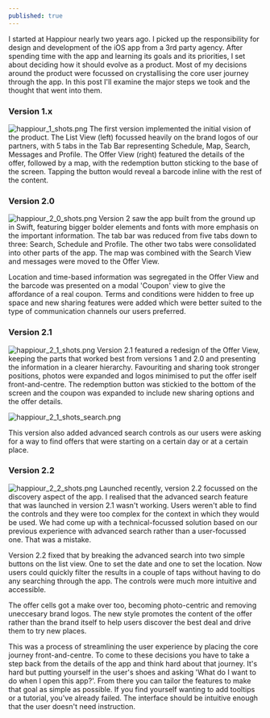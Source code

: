 ```yaml
---
published: true
---
```


I started at Happiour nearly two years ago. I picked up the responsibility for design and development of the iOS app from a 3rd party agency. After spending time with the app and learning its goals and its priorities, I set about deciding how it should evolve as a product. Most of my decisions around the product were focussed on crystallising the core user journey through the app.  In this post I'll examine the major steps we took and the thought that went into them.

### Version 1.x
![happiour_1_shots.png]({{site.baseurl}}/happiour_1_shots.png)
The first version implemented the initial vision of the product. The List View (left) focussed heavily on the brand logos of our partners, with 5 tabs in the Tab Bar representing Schedule, Map, Search, Messages and Profile. The Offer View (right) featured the details of the offer, followed by a map, with the redemption button sticking to the base of the screen. Tapping the button would reveal a barcode inline with the rest of the content.

### Version 2.0
![happiour_2_0_shots.png]({{site.baseurl}}/happiour_2_0_shots.png)
Version 2 saw the app built from the ground up in Swift, featuring bigger bolder elements and fonts with more emphasis on the important information. The tab bar was reduced from five tabs down to three: Search, Schedule and Profile. The other two tabs were consolidated into other parts of the app. The map was combined with the Search View and messages were moved to the Offer View.

Location and time-based information was segregated in the Offer View and the barcode was presented on a modal 'Coupon' view to give the affordance of a real coupon. Terms and conditions were hidden to free up space and new sharing features were added which were better suited to the type of communication channels our users preferred.

### Version 2.1
![happiour_2_1_shots.png]({{site.baseurl}}/happiour_2_1_shots.png)
Version 2.1 featured a redesign of the Offer View, keeping the parts that worked best from versions 1 and 2.0 and presenting the information in a clearer hierarchy. Favouriting and sharing took stronger positions, photos were expanded and logos minimised to put the offer iself front-and-centre. The redemption button was stickied to the bottom of the screen and the coupon was expanded to include new sharing options and the offer details.

![happiour_2_1_shots_search.png]({{site.baseurl}}/happiour_2_1_shots_search.png)

This version also added advanced search controls as our users were asking for a way to find offers that were starting on a certain day or at a certain place.

### Version 2.2
![happiour_2_2_shots.png]({{site.baseurl}}/happiour_2_2_shots.png)
Launched recently, version 2.2 focussed on the discovery aspect of the app. I realised that the advanced search feature that was launched in version 2.1 wasn't working. Users weren't able to find the controls and they were too complex for the context in which they would be used. We had come up with a technical-focussed solution based on our previous experience with advanced search rather than a user-focussed one. That was a mistake.

Version 2.2 fixed that by breaking the advanced search into two simple buttons on the list view. One to set the date and one to set the location. Now users could quickly filter the results in a couple of taps without having to do any searching through the app. The controls were much more intuitive and accessible.

The offer cells got a make over too, becoming photo-centric and removing uneccesary brand logos. The new style promotes the content of the offer rather than the brand itself to help users discover the best deal and drive them to try new places.

This was a process of streamlining the user experience by placing the core journey front-and-centre. To come to these decisions you have to take a step back from the details of the app and think hard about that journey. It's hard but putting yourself in the user's shoes and asking 'What do I want to do when I open this app?'. From there you can tailor the features to make that goal as simple as possible. If you find yourself wanting to add tooltips or a tutorial, you've already failed. The interface should be intuitive enough that the user doesn't need instruction.
